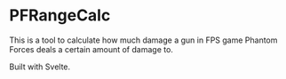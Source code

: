 # PFRangeCalc

This is a tool to calculate how much damage a gun in FPS game Phantom Forces deals a certain amount of damage to.

Built with Svelte.
